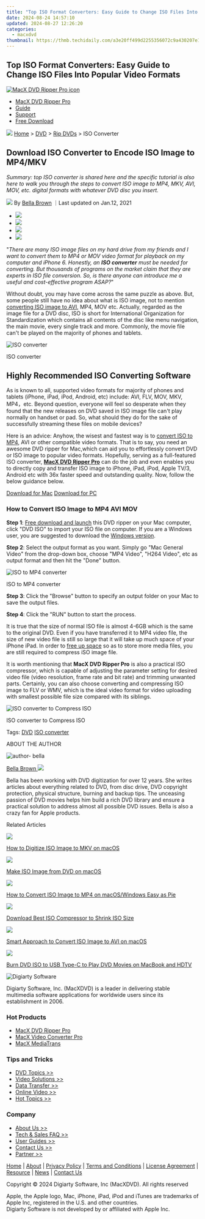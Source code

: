 ```yaml
---
title: "Top ISO Format Converters: Easy Guide to Change ISO Files Into Popular Video Formats"
date: 2024-08-24 14:57:10
updated: 2024-08-27 12:26:20
categories:
  - macxdvd
thumbnail: https://thmb.techidaily.com/a3e20ff499d2255356072c9a430207e141738c946eb7be64c4d7f5c5a7b7d178.jpg
---
```


## Top ISO Format Converters: Easy Guide to Change ISO Files Into Popular Video Formats

[![MacX DVD Ripper Pro icon](https://www.macxdvd.com/mac-dvd-video-converter-how-to/../image-style/new-seo/icon12.png)](https://tools.techidaily.com/macxdvd/products/)

* [MacX DVD Ripper Pro](https://tools.techidaily.com/macxdvd/products/)
* [Guide](https://tools.techidaily.com/macxdvd/products/)
* [Support](https://tools.techidaily.com/macxdvd/products/)
* [Free Download](https://tools.techidaily.com/macxdvd/products/)



![](https://www.macxdvd.com/mac-dvd-video-converter-how-to/../image-style/new-seo/icon7.png) [Home](https://tools.techidaily.com/macxdvd/products/) \> [DVD](https://tools.techidaily.com/macxdvd/products/) \> [Rip DVDs](https://tools.techidaily.com/macxdvd/products/) \> ISO Converter

## Download ISO Converter to Encode ISO Image to MP4/MKV



_Summary: top ISO converter is shared here and the specific tutorial is also here to walk you through the steps to convert ISO image to MP4, MKV, AVI, MOV, etc. digital formats with whatever DVD disc you insert._

![](https://www.macxdvd.com/mac-dvd-video-converter-how-to/../image-style/new-seo/icon6.png) By [Bella Brown](https://tools.techidaily.com/macxdvd/products/) ｜Last updated on Jan.12, 2021

* [![](https://www.macxdvd.com/mac-dvd-video-converter-how-to/../image-style/new-seo/share-fa.jpg)](https://www.facebook.com/sharer/sharer.php?u=https://www.macxdvd.com/mac-dvd-video-converter-how-to/iso-converter-convert-iso-to-mp4-avi.htm)
* [![](https://www.macxdvd.com/mac-dvd-video-converter-how-to/../image-style/new-seo/share-tw.jpg)](https://twitter.com/intent/tweet?url=https://www.macxdvd.com/mac-dvd-video-converter-how-to/iso-converter-convert-iso-to-mp4-avi.htm&text=)
* [![](https://www.macxdvd.com/mac-dvd-video-converter-how-to/../image-style/new-seo/share-go.jpg)](https://pinterest.com/pin/create/button/?url=https://www.macxdvd.com/mac-dvd-video-converter-how-to/iso-converter-convert-iso-to-mp4-avi.htm&media=&description=)
* [![](https://www.macxdvd.com/mac-dvd-video-converter-how-to/../image-style/new-seo/share-in.jpg)](https://www.linkedin.com/shareArticle?mini=true&url=https://www.macxdvd.com/mac-dvd-video-converter-how-to/iso-converter-convert-iso-to-mp4-avi.htm&title=&summary=&source=)

"_There are many ISO image files on my hard drive from my friends and I want to convert them to MP4 or MOV video format for playback on my computer and iPhone 6\. Honestly, an **ISO converter** must be needed for converting. But thousands of programs on the market claim that they are experts in ISO file conversion. So, is there anyone can introduce me a useful and cost-effective program ASAP?_"

Without doubt, you may have come across the same puzzle as above. But, some people still have no idea about what is ISO image, not to mention [converting ISO image to AVI](https://tools.techidaily.com/macxdvd/products/), MP4, MOV etc. Actually, regarded as the image file for a DVD disc, ISO is short for International Organization for Standardization which contains all contents of the disc like menu navigation, the main movie, every single track and more. Commonly, the movie file can't be played on the majority of phones and tablets. 

![ISO converter](https://www.macxdvd.com/mac-dvd-video-converter-how-to/article-image/iso-converter.png) 

ISO converter

## Highly Recommended ISO Converting Software

As is known to all, supported video formats for majority of phones and tablets (iPhone, iPad, iPod, Android, etc) include: AVI, FLV, MOV, MKV, MP4，etc. Beyond question, everyone will feel so desperate when they found that the new releases on DVD saved in ISO image file can't play normally on handset or pad. So, what should they do for the sake of successfully streaming these files on mobile devices? 

Here is an advice: Anyhow, the wisest and fastest way is to [convert ISO to MP4](https://tools.techidaily.com/macxdvd/products/), AVI or other compatible video formats. That is to say, you need an awesome DVD ripper for Mac,which can aid you to effortlessly convert DVD or ISO image to popular video formats. Hopefully, serving as a full-featured ISO converter, [**MacX DVD Ripper Pro**](https://tools.techidaily.com/macxdvd/products/) can do the job and even enables you to directly copy and transfer ISO image to iPhone, iPad, iPod, Apple TV/3, Android etc with 36x faster speed and outstanding quality. Now, follow the below guidance below.

[Download for Mac](https://tools.techidaily.com/macxdvd/products/) [Download for PC](https://tools.techidaily.com/macxdvd/products/) 

### How to Convert ISO Image to MP4 AVI MOV

**Step 1**: [Free download and launch](https://tools.techidaily.com/macxdvd/products/) this DVD ripper on your Mac computer, click "DVD ISO" to import your ISO file on computer. If you are a Windows user, you are suggested to download the [Windows version](https://tools.techidaily.com/macxdvd/products/). 

**Step 2**: Select the output format as you want. Simply go "Mac General Video" from the drop-down box, choose "MP4 Video", "H264 Video", etc as output format and then hit the "Done" button. 

![ISO to MP4 converter](https://www.macxdvd.com/mac-dvd-video-converter-how-to/article-image/convert-iso-mp4.jpg) 

ISO to MP4 converter

**Step 3**: Click the "Browse" button to specify an output folder on your Mac to save the output files.

**Step 4**: Click the "RUN" button to start the process. 

It is true that the size of normal ISO file is almost 4-6GB which is the same to the original DVD. Even if you have transferred it to MP4 video file, the size of new video file is still so large that it will take up much space of your iPhone iPad. In order to [free up space](https://tools.techidaily.com/macxdvd/products/) so as to store more media files, you are still required to compress iSO image file.

It is worth mentioning that **MacX DVD Ripper Pro** is also a practical ISO compressor, which is capable of adjusting the parameter setting for desired video file (video resolution, frame rate and bit rate) and trimming unwanted parts. Certainly, you can also choose converting and compressing ISO image to FLV or WMV, which is the ideal video format for video uploading with smallest possible file size compared with its siblings. 

![ISO converter to Compress ISO](https://www.macxdvd.com/mac-dvd-video-converter-how-to/article-image/compressor-dvd.jpg) 

ISO converter to Compress ISO

Tags: [DVD](https://tools.techidaily.com/macxdvd/products/) [ISO converter](https://tools.techidaily.com/macxdvd/products/) 

ABOUT THE AUTHOR

![author- bella](https://www.macxdvd.com/mac-dvd-video-converter-how-to/../image-style/new-seo/bella.png) 

[Bella Brown ![](https://www.macxdvd.com/mac-dvd-video-converter-how-to/../image-style/new-seo/share-in1.jpg)](https://www.linkedin.com/in/bella-brown-920145104/) 

Bella has been working with DVD digitization for over 12 years. She writes articles about everything related to DVD, from disc drive, DVD copyright protection, physical structure, burning and backup tips. The unceasing passion of DVD movies helps him build a rich DVD library and ensure a practical solution to address almost all possible DVD issues. Bella is also a crazy fan for Apple products.



Related Articles

![](https://www.macxdvd.com/mac-dvd-video-converter-how-to/../image-style/new-seo/pic7.jpg)

[How to Digitize ISO Image to MKV on macOS](https://tools.techidaily.com/macxdvd/products/) 

![](https://www.macxdvd.com/mac-dvd-video-converter-how-to/../image-style/new-seo/pic6.jpg)

[Make ISO Image from DVD on macOS](https://tools.techidaily.com/macxdvd/products/) 

![](https://www.macxdvd.com/mac-dvd-video-converter-how-to/../image-style/new-seo/pic5.jpg)

[How to Convert ISO Image to MP4 on macOS/Windows Easy as Pie](https://tools.techidaily.com/macxdvd/products/) 

![](https://www.macxdvd.com/mac-dvd-video-converter-how-to/../image-style/new-seo/pic4.jpg)

[Download Best ISO Compressor to Shrink ISO Size](https://tools.techidaily.com/macxdvd/products/) 

![](https://www.macxdvd.com/mac-dvd-video-converter-how-to/../image-style/new-seo/pic3.jpg)

[Smart Approach to Convert ISO Image to AVI on macOS](https://tools.techidaily.com/macxdvd/products/) 

![](https://www.macxdvd.com/mac-dvd-video-converter-how-to/../image-style/new-seo/pic2.jpg)

[Burn DVD ISO to USB Type-C to Play DVD Movies on MacBook and HDTV](https://tools.techidaily.com/macxdvd/products/) 



![Digiarty Software](https://www.macxdvd.com/mac-dvd-video-converter-how-to/../icon/logo.png) 

Digiarty Software, Inc. (MacXDVD) is a leader in delivering stable multimedia software applications for worldwide users since its establishment in 2006.

### Hot Products

* [MacX DVD Ripper Pro](https://tools.techidaily.com/macxdvd/products/)
* [MacX Video Converter Pro](https://tools.techidaily.com/macxdvd/products/)
* [MacX MediaTrans](https://tools.techidaily.com/macxdvd/products/)

### Tips and Tricks

* [DVD Topics >>](https://tools.techidaily.com/macxdvd/products/)
* [Video Solutions >>](https://tools.techidaily.com/macxdvd/products/)
* [Data Transfer >>](https://tools.techidaily.com/macxdvd/products/)
* [Online Video >>](https://tools.techidaily.com/macxdvd/products/)
* [Hot Topics >>](https://tools.techidaily.com/macxdvd/products/)

### Company

* [About Us >>](https://tools.techidaily.com/macxdvd/products/)
* [Tech & Sales FAQ >>](https://tools.techidaily.com/macxdvd/products/)
* [User Guides >>](https://tools.techidaily.com/macxdvd/products/)
* [Contact Us >>](https://tools.techidaily.com/macxdvd/products/)
* [Partner >>](https://tools.techidaily.com/macxdvd/products/)



[Home](https://tools.techidaily.com/macxdvd/products/) | [About](https://tools.techidaily.com/macxdvd/products/) | [Privacy Policy](https://tools.techidaily.com/macxdvd/products/) | [Terms and Conditions](https://tools.techidaily.com/macxdvd/products/) | [License Agreement](https://tools.techidaily.com/macxdvd/products/) | [Resource](https://tools.techidaily.com/macxdvd/products/) | [News](https://tools.techidaily.com/macxdvd/products/) | [Contact Us](https://tools.techidaily.com/macxdvd/products/)

Copyright © 2024 Digiarty Software, Inc (MacXDVD). All rights reserved

Apple, the Apple logo, Mac, iPhone, iPad, iPod and iTunes are trademarks of Apple Inc, registered in the U.S. and other countries.  
Digiarty Software is not developed by or affiliated with Apple Inc.

<ins class="adsbygoogle"
     style="display:block"
     data-ad-format="autorelaxed"
     data-ad-client="ca-pub-7571918770474297"
     data-ad-slot="1223367746"></ins>



<ins class="adsbygoogle"
     style="display:block"
     data-ad-client="ca-pub-7571918770474297"
     data-ad-slot="8358498916"
     data-ad-format="auto"
     data-full-width-responsive="true"></ins>
